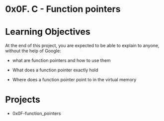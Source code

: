 # 0x0F. C - Function pointers

# Learning Objectives

At the end of this project, you are expected to be able to explain to anyone, without the help of Google:

- what are function pointers and how to use them

- What does a function pointer exactly hold

- Where does a function pointer point to in the virtual memory

# Projects

- 0x0F-function_pointers
